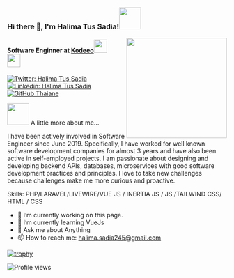 ### Hi there 👋,  I'm Halima Tus Sadia!<img src="https://media.giphy.com/media/mGcNjsfWAjY5AEZNw6/giphy.gif" width="50"></h2> <img align='right' src="https://media.giphy.com/media/ieyl9zmCjO4b4t6qoY/giphy.gif" width="230">
#### Software Enginner at <a href="https://www.kodeeo.com/">Kodeeo<img src="https://media.giphy.com/media/fYSnHlufseco8Fh93Z/giphy.gif" width="30"></br><img src="https://media.giphy.com/media/WUlplcMpOCEmTGBtBW/giphy.gif" width="30">  </em></p>


[![Twitter: Halima Tus Sadia](https://img.shields.io/twitter/follow/HalimaT82121087?style=social)](https://twitter.com/HalimaT82121087)
[![Linkedin: Halima Tus Sadia](https://img.shields.io/badge/-halima-tus-sadia-05b822200-blue?style=flat-square&logo=Linkedin&logoColor=white&link=https://www.linkedin.com/in/halima-tus-sadia-05b822200)](https://www.linkedin.com/in/halima-tus-sadia-05b822200/)
[![GitHub Thaiane](https://img.shields.io/github/followers/thaiane?label=follow&style=social)](https://github.com/Thaiane)


<img src="https://media.giphy.com/media/VgCDAzcKvsR6OM0uWg/giphy.gif" width="50"> A little more about me... 

I have been actively involved in Software Engineer since June 2019. Specifically, I have worked for well known software development companies for almost 3 years and have also been active in self-employed projects. I am passionate about designing and developing backend APIs, databases, microservices with good software development practices and principles.
I love to take new challenges because challenges make me more curious and proactive.




Skills: PHP/LARAVEL/LIVEWIRE/VUE JS / INERTIA JS / JS /TAILWIND CSS/ HTML / CSS

- 🔭 I’m currently working on this page. 
- 🌱 I’m currently learning VueJs 
- 💬 Ask me about Anything 
- 📫 How to reach me: halima.sadia245@gmail.com 
 

[![trophy](https://github-profile-trophy.vercel.app/?username=https://github.com/halimatussadia)](https://github.com/ryo-ma/github-profile-trophy)

![Profile views](https://gpvc.arturio.dev/https://github.com/halimatussadia)  
